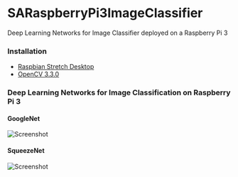 SARaspberryPi3ImageClassifier
=======
Deep Learning Networks for Image Classifier deployed on a Raspberry Pi 3

### Installation
- [Raspbian Stretch Desktop](https://www.raspberrypi.org/documentation/installation/installing-images/linux.md)
- [OpenCV 3.3.0](https://www.pyimagesearch.com/2017/10/09/optimizing-opencv-on-the-raspberry-pi)

### Deep Learning Networks for Image Classification on Raspberry Pi 3
#### GoogleNet  
![Screenshot](GoogleNet/result_space_shuttle.png)
#### SqueezeNet
![Screenshot](SqueezeNet/result_drake.png)
